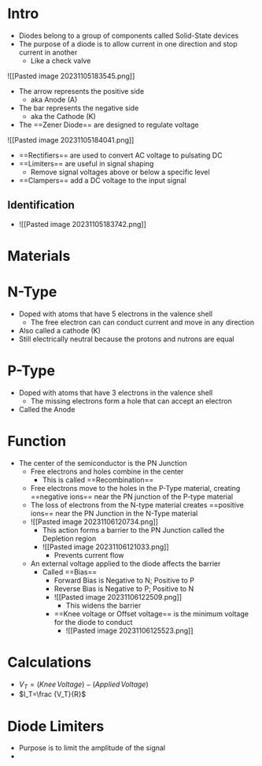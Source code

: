 # Intro

- Diodes belong to a group of components called Solid-State devices
- The purpose of a diode is to allow current in one direction and stop current in another
	- Like a check valve

![[Pasted image 20231105183545.png]] 

- The arrow represents the positive side
	- aka Anode (A)
- The bar represents the negative side
	- aka the Cathode (K)
- The ==Zener Diode== are designed to regulate voltage

![[Pasted image 20231105184041.png]] 
- ==Rectifiers== are used to convert AC voltage to pulsating DC
- ==Limiters== are useful in signal shaping
	- Remove signal voltages above or below a specific level
- ==Clampers== add a DC voltage to the input signal


## Identification

- ![[Pasted image 20231105183742.png]] 

# Materials

# N-Type

- Doped with atoms that have 5 electrons in the valence shell
	- The free electron can can conduct current and move in any direction
- Also called a cathode (K)
- Still electrically neutral because the protons and nutrons are equal

# P-Type

- Doped with atoms that have 3 electrons in the valence shell
	- The missing electrons form a hole that can accept an electron
- Called the Anode

# Function

- The center of the semiconductor is the PN Junction
	- Free electrons and holes combine in the center
		- This is called ==Recombination== 
	- Free electrons move to the holes in the P-Type material, creating ==negative ions== near the PN junction of the P-type material
	- The loss of electrons from the N-type material creates ==positive ions== near the PN Junction in the N-Type material
	- ![[Pasted image 20231106120734.png]] 
		- This action forms a barrier to the PN Junction called the Depletion region
		- ![[Pasted image 20231106121033.png]] 
			- Prevents current flow
	- An external voltage applied to the diode affects the barrier
		- Called ==Bias== 
			- Forward Bias is Negative to N; Positive to P
			- Reverse Bias is Negative to P; Positive to N
			- ![[Pasted image 20231106122509.png]] 
				- This widens the barrier
			- ==Knee voltage or Offset voltage== is the minimum voltage for the diode to conduct
				- ![[Pasted image 20231106125523.png]] 

# Calculations

- $V_T = (Knee \, Voltage)-(Applied \, Voltage)$
- $I_T=\frac {V_T}{R}$ 

# Diode Limiters

- Purpose is to limit the amplitude of the signal
- 
